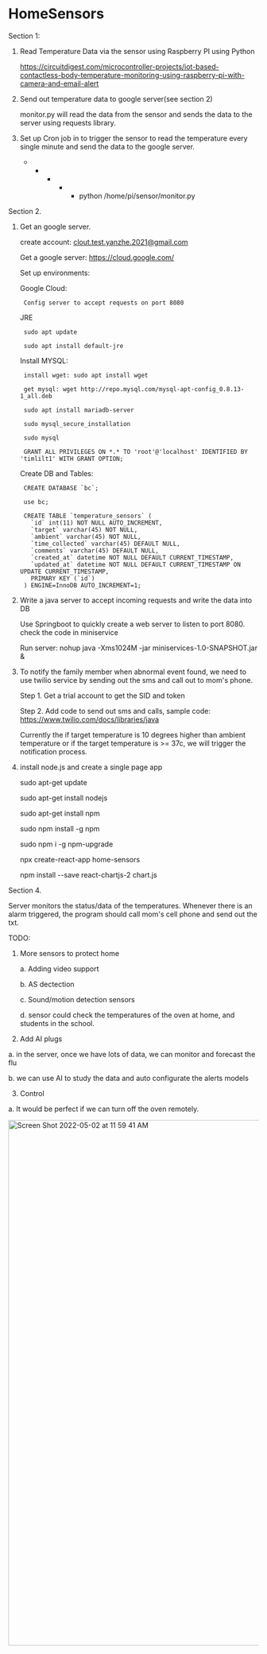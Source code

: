 # HomeSensors

Section 1:

1. Read Temperature Data via the sensor using Raspberry PI using Python

      https://circuitdigest.com/microcontroller-projects/iot-based-contactless-body-temperature-monitoring-using-raspberry-pi-with-camera-and-email-alert
   
2. Send out temperature data to google server(see section 2)

      monitor.py will read the data from the sensor and sends the data to the server using requests library.
      
3. Set up Cron job in to trigger the sensor to read the temperature every single minute and send the data to the google server.

      * * * * * python /home/pi/sensor/monitor.py

      
Section 2. 

1. Get an google server. 
      
      create account:       clout.test.yanzhe.2021@gmail.com
      
      Get a google server: https://cloud.google.com/
      


   Set up environments: 
   
      Google Cloud:
      
        Config server to accept requests on port 8080
        
      JRE
        
        sudo apt update
        
        sudo apt install default-jre
        
      Install MYSQL:
      
        install wget: sudo apt install wget 
        
        get mysql: wget http://repo.mysql.com/mysql-apt-config_0.8.13-1_all.deb
        
        sudo apt install mariadb-server
        
        sudo mysql_secure_installation
        
        sudo mysql
        
        GRANT ALL PRIVILEGES ON *.* TO 'root'@'localhost' IDENTIFIED BY 'timlilt1' WITH GRANT OPTION;
        
      Create DB and Tables:
        
        CREATE DATABASE `bc`;
        
        use bc;

        CREATE TABLE `temperature_sensors` (
          `id` int(11) NOT NULL AUTO_INCREMENT,
          `target` varchar(45) NOT NULL,
          `ambient` varchar(45) NOT NULL,
          `time_collected` varchar(45) DEFAULT NULL,
          `comments` varchar(45) DEFAULT NULL,
          `created_at` datetime NOT NULL DEFAULT CURRENT_TIMESTAMP,
          `updated_at` datetime NOT NULL DEFAULT CURRENT_TIMESTAMP ON UPDATE CURRENT_TIMESTAMP,
          PRIMARY KEY (`id`)
        ) ENGINE=InnoDB AUTO_INCREMENT=1;
        

2. Write a java server to accept incoming requests and write the data into DB

      Use Springboot to quickly create a web server to listen to port 8080. check the code in miniservice

      Run server: nohup java -Xms1024M -jar miniservices-1.0-SNAPSHOT.jar &
   
3. To notify the family member when abnormal event found, we need to use twilio service by sending out the sms and call out to mom's phone.
   
      Step 1. Get a trial account to get the SID and token
      
      Step 2. Add code to send out sms and calls, sample code: https://www.twilio.com/docs/libraries/java
  
    Currently the if target temperature is 10 degrees higher than ambient temperature or if the target temperature is >= 37c, we will trigger the notification process.
   

4. install node.js and create a single page app

    sudo apt-get update
    
    sudo apt-get install nodejs
    
    sudo apt-get install npm
   
    sudo npm install -g npm
    
    sudo npm i -g npm-upgrade
    
    npx create-react-app home-sensors
    
    npm install --save react-chartjs-2 chart.js



Section 4. 

Server monitors the status/data of the temperatures. Whenever there is an alarm triggered, the program should call mom's cell phone and send out the txt.

TODO:

1. More sensors to protect home

      a. Adding video support
      
      b. AS dectection
  
      c. Sound/motion detection sensors
  
      d. sensor could check the temperatures of the oven at home, and students in the school. 
      
2. Add AI plugs

  a. in the server, once we have lots of data, we can monitor and forecast the flu
  
  b. we can use AI to study the data and auto configurate the alerts models
  
3. Control 

  a. It would be perfect if we can turn off the oven remotely.
  
  
  <img width="1058" alt="Screen Shot 2022-05-02 at 11 59 41 AM" src="https://user-images.githubusercontent.com/10539955/166308631-19dbe52b-274e-456f-8d9b-98c3259d7511.png">

